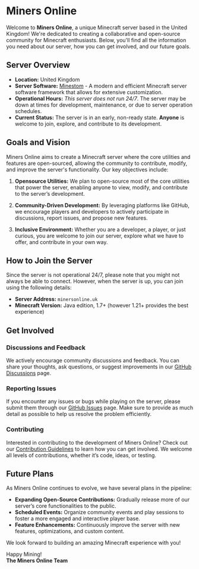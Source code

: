 # Miners Online

Welcome to **Miners Online**, a unique Minecraft server based in the United Kingdom! We're dedicated to creating a collaborative and open-source community for Minecraft enthusiasts. Below, you'll find all the information you need about our server, how you can get involved, and our future goals.

## Server Overview

- **Location:** United Kingdom
- **Server Software:** [Minestom](https://minestom.net) - A modern and efficient Minecraft server software framework that allows for extensive customization.
- **Operational Hours:** *This server does not run 24/7*. The server may be down at times for development, maintenance, or due to server operation schedules.
- **Current Status:** The server is in an early, non-ready state. **Anyone** is welcome to join, explore, and contribute to its development.

## Goals and Vision

Miners Online aims to create a Minecraft server where the core utilities and features are open-sourced, allowing the community to contribute, modify, and improve the server's functionality. Our key objectives include:

1. **Opensource Utilities:** We plan to open-source most of the core utilities that power the server, enabling anyone to view, modify, and contribute to the server’s development.

2. **Community-Driven Development:** By leveraging platforms like GitHub, we encourage players and developers to actively participate in discussions, report issues, and propose new features.

3. **Inclusive Environment:** Whether you are a developer, a player, or just curious, you are welcome to join our server, explore what we have to offer, and contribute in your own way.

## How to Join the Server

Since the server is not operational 24/7, please note that you might not always be able to connect. However, when the server is up, you can join using the following details:

- **Server Address:** `minersonline.uk`
- **Minecraft Version:** Java edition, 1.7+ (however 1.21+ provides the best experience)

## Get Involved

### Discussions and Feedback

We actively encourage community discussions and feedback. You can share your thoughts, ask questions, or suggest improvements in our [GitHub Discussions](https://github.com/orgs/miners-online/discussions) page.

### Reporting Issues

If you encounter any issues or bugs while playing on the server, please submit them through our [GitHub Issues](https://github.com/miners-online/.github/issues) page. Make sure to provide as much detail as possible to help us resolve the problem efficiently.

### Contributing

Interested in contributing to the development of Miners Online? Check out our [Contribution Guidelines](https://github.com/miners-online/.github/blob/main/CONTRIBUTING.md) to learn how you can get involved. We welcome all levels of contributions, whether it’s code, ideas, or testing.

## Future Plans

As Miners Online continues to evolve, we have several plans in the pipeline:

- **Expanding Open-Source Contributions:** Gradually release more of our server’s core functionalities to the public.
- **Scheduled Events:** Organize community events and play sessions to foster a more engaged and interactive player base.
- **Feature Enhancements:** Continuously improve the server with new features, optimizations, and custom content.

We look forward to building an amazing Minecraft experience with you!

Happy Mining!  
**The Miners Online Team**
